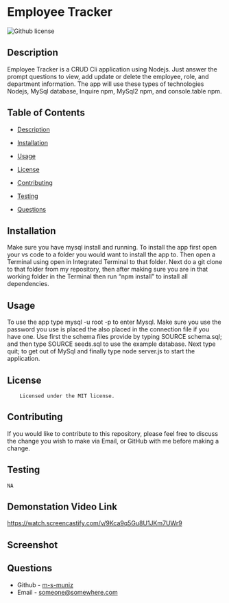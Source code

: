 # Employee Tracker 
![Github license](https://img.shields.io/badge/license-MIT-mediumblue.svg)
## Description
Employee Tracker is a CRUD Cli application using Nodejs.  Just answer the prompt questions to view, add update or delete the employee, role, and department information. The app will use these types of technologies Nodejs, MySql database, Inquire npm, MySql2 npm, and console.table npm.

## Table of Contents
* [Description](#description)
* [Installation](#installation)
* [Usage](#usage)

* [License](#license)

* [Contributing](#contributing)
* [Testing](#testing)
* [Questions](#questions)


## Installation
Make sure you have mysql install and running.  To install the app first open your vs code to a folder you would want to install the app to. Then open a Terminal using open in Integrated Terminal to that folder. Next do a git clone to that folder from my repository, then after making sure you are in that working folder in the Terminal then run “npm install” to install all dependencies. 
## Usage
To use the app type mysql -u root -p to enter Mysql.  Make sure you use the password you use is placed the also placed in the connection file if you have one.  Use first the schema files provide by typing SOURCE schema.sql; and then type SOURCE seeds.sql to use the example database. Next type quit; to get out of MySql and finally type node server.js to start the application.
## License
        Licensed under the MIT license.
## Contributing
If you would like to contribute to this repository, please feel free to discuss the change you wish to make via Email, or GitHub with me before making a change.
## Testing
```
NA
```
## Demonstation Video Link

https://watch.screencastify.com/v/9Kca9q5Gu8U1JKm7UWr9

## Screenshot



## Questions
* Github - [m-s-muniz](https://github.com/m-s-muniz/)
* Email - someone@somewhere.com
